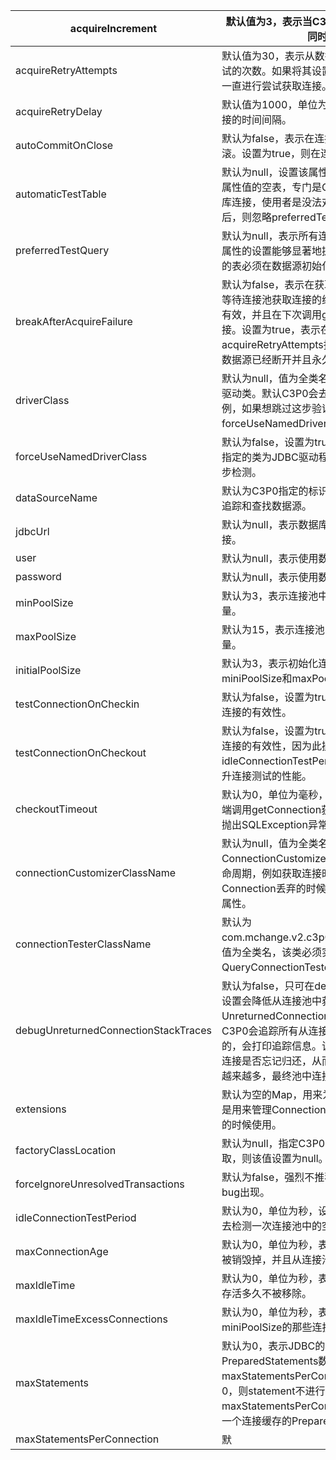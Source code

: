| acquireIncrement                     | 默认值为3，表示当C3P0数据源中的连接池耗尽时，一次同时获取的连接数。 |
| ------------------------------------ | ------------------------------------------------------------ |
| acquireRetryAttempts                 | 默认值为30，表示从数据库中获取新连接失败后，重复尝试的次数。如果将其设置为0或者小于0的数值，则C3P0将一直进行尝试获取连接。 |
| acquireRetryDelay                    | 默认值为1000，单位为毫秒，表示C3P0相邻两次获取连接的时间间隔。 |
| autoCommitOnClose                    | 默认为false，表示在连接关闭时，将所有未提交的操作回滚。设置为true，则在连接关闭时，会将操作进行提交。 |
| automaticTestTable                   | 默认为null，设置该属性后，C3P0会自动创建一张名为该属性值的空表，专门是C3P0用来测试使用者所获取的数据库连接，使用者是没法对该表进行操作的。同时该属性设置后，则忽略preferredTestQuery 属性。 |
| preferredTestQuery                   | 默认为null，表示所有连接测试都要执行的测试语句，这一属性的设置能够显著地提高测试速度。注意：该测试语句里的表必须在数据源初始化的时候就已经存在了。 |
| breakAfterAcquireFailure             | 默认为false，表示在获取数据库连接失败时，会引起所有等待连接池获取连接的线程抛出异常，但是数据源仍然保持有效，并且在下次调用getConnection时继续尝试获取连接。设置为true，表示在获取数据库连接失败时，重复尝试acquireRetryAttempts指定的次数，此时再失败，则声明数据源已经断开并且永久关闭。 |
| driverClass                          | 默认为null，值为全类名，该类是提供数据库连接的JDBC驱动类。默认C3P0会去检测其是否为JDBC驱动程序的实例，如果想跳过这步验证，可设置forceUseNamedDriverClass属性。 |
| forceUseNamedDriverClass             | 默认为false，设置为true，表示强制指定driverClass属性指定的类为JDBC驱动程序的实例，而让C3P0不再做这一步检测。 |
| dataSourceName                       | 默认为C3P0指定的标识符，表示数据源的名称，便于我们追踪和查找数据源。 |
| jdbcUrl                              | 默认为null，表示数据库的JDBC URL，用来获取数据库连接。       |
| user                                 | 默认为null，表示使用数据源时需要的用户名。                   |
| password                             | 默认为null，表示使用数据源时需要的密码。                     |
| minPoolSize                          | 默认为3，表示连接池中任何时候可以存放的连接最小数量。        |
| maxPoolSize                          | 默认为15，表示连接池中任何时候可以存放的连接最大数量。       |
| initialPoolSize                      | 默认为3，表示初始化连接池时获取的连接个数。该数值在miniPoolSize和maxPoolSize之间。 |
| testConnectionOnCheckin              | 默认为false，设置为true，表示向连接池中放入连接时测试连接的有效性。 |
| testConnectionOnCheckout             | 默认为false，设置为true，表示从连接池中取出连接时测试连接的有效性，因为此操作会降低性能，建议使用idleConnectionTestPeriod或者automaticTestTable来提升连接测试的性能。 |
| checkoutTimeout                      | 默认为0，单位为毫秒，表示当连接池中连接用完时，客户端调用getConnection获取连接等待的时间，如果超时，则抛出SQLException异常。特殊值0表示无限期等待。 |
| connectionCustomizerClassName        | 默认为null，值为全类名，该类必须实现ConnectionCustomizer接口，用来管理Connection的生命周期，例如获取连接时设置Connection的隔离级别，Connection丢弃的时候进行资源关闭等等。一般不配置该属性。 |
| connectionTesterClassName            | 默认为com.mchange.v2.c3p0.impl.DefaultConnectionTester，值为全类名，该类必须实现ConnectionTester或者QueryConnectionTester，用来测试数据库的连接。 |
| debugUnreturnedConnectionStackTraces | 默认为false，只可在debug下设置该属性为true，因为该设置会降低从连接池中获取连接的性能。设置为true，并且UnreturnedConnectionTimeOut设置为非0自然数，则C3P0会追踪所有从连接池中取出的连接，对于超时未归还的，会打印追踪信息。该设置就是为了测试应用对数据库的连接是否忘记归还，从而导致从C3P0连接池中取出的连接越来越多，最终池中连接被耗尽。 |
| extensions                           | 默认为空的Map，用来为C3P0设置自己的配置信息，一般是用来管理Connection生命周期(ConnectionCustomizer)的时候使用。 |
| factoryClassLocation                 | 默认为null，指定C3P0 libraries的路径，如果本地可以获取，则该值设置为null。 |
| forceIgnoreUnresolvedTransactions    | 默认为false，强烈不推荐，设置为true，将导致出现奇怪的bug出现。 |
| idleConnectionTestPeriod             | 默认为0，单位为秒，设置为非0自然数，表示每隔指定秒去检测一次连接池中的空闲连接。 |
| maxConnectionAge                     | 默认为0，单位为秒，表示连接超过该属性指定的时间，则被销毁掉，并且从连接池中移除，0则表示没有时间限制。 |
| maxIdleTime                          | 默认为0，单位为秒，表示在连接池中未被使用的连接最长存活多久不被移除。 |
| maxIdleTimeExcessConnections         | 默认为0，单位为秒，表示在连接池中未被使用的、超出miniPoolSize的那些连接最长存活多久不被移除。 |
| maxStatements                        | 默认为0，表示JDBC的标准参数，控制数据源内缓存的PreparedStatements数量。和maxStatementsPerConnection配合使用，如果二者都为0，则statement不进行缓存。如果该参数为0，而maxStatementsPerConnection为非零自然数，则表示每一个连接缓存的PreparedStatements数量。 |
| maxStatementsPerConnection           | 默                                                           |